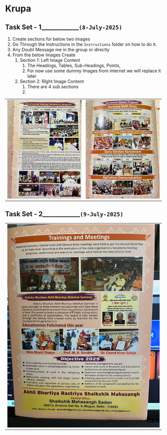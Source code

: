 # Krupa

## Task Set - 1____________`(8-July-2025)`

1. Create sections for below two images
2. Go Through the Instructions in the `Instructions` folder on how to do it.
3. Any Doubt Message me in the group or directly
4. From the below Images Create 
   1. Section 1: Left Image Content
      1. The Headings, Tables, Sub-Headings, Points, 
      2. For now use some dummy Images from internet we will replace it later
   2. Section 2: RIght Image Content
      1. There are 4 sub sections
      2. 

|                                 |                                 |
| ------------------------------- | ------------------------------- |
| ![C3](../images/content_3.jpeg) | ![C4](../images/content_4.jpeg) |

## Task Set - 2____________`(9-July-2025)`

|                                 |
| ------------------------------- |
| ![C6](../images/content_6.jpeg) |